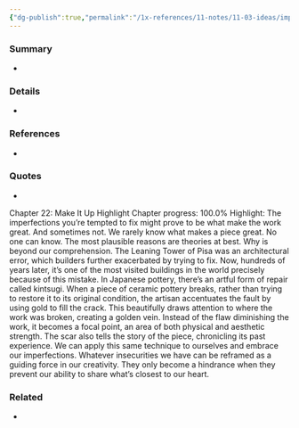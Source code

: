```yaml
---
{"dg-publish":true,"permalink":"/1x-references/11-notes/11-03-ideas/imperfections-might-make-our-work-great/","title":"Imperfections might make our work great","noteIcon":""}
---
```



### Summary
- 

### Details
- 

### References
- 

### Quotes
- 
Chapter 22: Make It Up
Highlight
Chapter progress: 100.0%
Highlight: The imperfections you’re tempted to fix might prove to be what make the work great. And sometimes not. We rarely know what makes a piece great. No one can know. The most plausible reasons are theories at best. Why is beyond our comprehension.
			The Leaning Tower of Pisa was an architectural error, which builders further exacerbated by trying to fix. Now, hundreds of years later, it’s one of the most visited buildings in the world precisely because of this mistake.
			In Japanese pottery, there’s an artful form of repair called kintsugi. When a piece of ceramic pottery breaks, rather than trying to restore it to its original condition, the artisan accentuates the fault by using gold to fill the crack. This beautifully draws attention to where the work was broken, creating a golden vein. Instead of the flaw diminishing the work, it becomes a focal point, an area of both physical and aesthetic strength. The scar also tells the story of the piece, chronicling its past experience.
			We can apply this same technique to ourselves and embrace our imperfections. Whatever insecurities we have can be reframed as a guiding force in our creativity. They only become a hindrance when they prevent our ability to share what’s closest to our heart.


### Related
- 